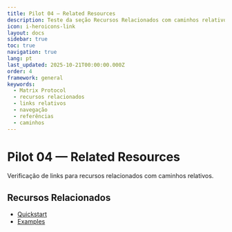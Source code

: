 ```yaml
---
title: Pilot 04 — Related Resources
description: Teste da seção Recursos Relacionados com caminhos relativos consistentes
icon: i-heroicons-link
layout: docs
sidebar: true
toc: true
navigation: true
lang: pt
last_updated: 2025-10-21T00:00:00.000Z
order: 4
framework: general
keywords:
  - Matrix Protocol
  - recursos relacionados
  - links relativos
  - navegação
  - referências
  - caminhos
---
```

# Pilot 04 — Related Resources

Verificação de links para recursos relacionados com caminhos relativos.

## Recursos Relacionados
- [Quickstart](../../quickstart)
- [Examples](..)